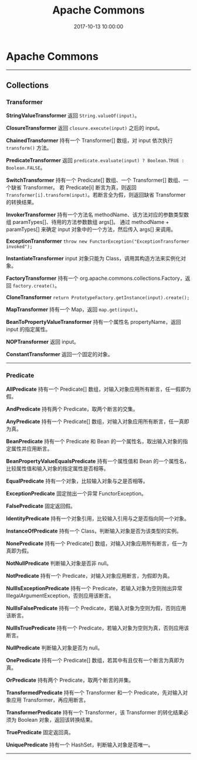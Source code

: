 ﻿---
title: Apache Commons
date: 2017-10-13 10:00:00
tags: Java
---
# Apache Commons

---

## Collections

### Transformer

**StringValueTransformer**
返回 `String.valueOf(input)`。

**ClosureTransformer**
返回 `closure.execute(input)` 之后的 input。

**ChainedTransformer**
持有一个 Transformer[] 数组，对 input 依次执行 `transform()` 方法。

**PredicateTransformer**
返回 `predicate.evaluate(input) ? Boolean.TRUE : Boolean.FALSE`。

**SwitchTransformer**
持有一个 Predicate[] 数组、一个 Transformer[] 数组、一个缺省 Transformer。
若 Predicate[i] 断言为真，则返回 `Transformer[i].transform(input)`。若断言全为假，则返回缺省 Transformer 的转换结果。

**InvokerTransformer**
持有一个方法名 methodName、该方法对应的参数类型数组 paramTypes[]、待用的方法参数数组 args[]。
通过 methodName + paramTypes[] 来确定 input 对象中的一个方法，然后传入 args[] 来调用。

**ExceptionTransformer**
`throw new FunctorException("ExceptionTransformer invoked");`

**InstantiateTransformer**
input 对象只能为 Class，调用其构造方法来实例化对象。

**FactoryTransformer**
持有一个 org.apache.commons.collections.Factory，返回 `factory.create()`。

**CloneTransformer**
`return PrototypeFactory.getInstance(input).create();`

**MapTransformer**
持有一个 Map，返回 `map.get(input)`。

**BeanToPropertyValueTransformer**
持有一个属性名 propertyName，返回 input 的指定属性。

**NOPTransformer**
返回 input。

**ConstantTransformer**
返回一个固定的对象。

---
### Predicate

**AllPredicate**
持有一个 Predicate[] 数组，对输入对象应用所有断言，任一假即为假。

**AndPredicate**
持有两个 Predicate，取两个断言的交集。

**AnyPredicate**
持有一个 Predicate[] 数组，对输入对象应用所有断言，任一真即为真。

**BeanPredicate**
持有一个 Predicate 和 Bean 的一个属性名，取出输入对象的指定属性并应用断言。

**BeanPropertyValueEqualsPredicate**
持有一个属性值和 Bean 的一个属性名，比较属性值和输入对象的指定属性是否相等。

**EqualPredicate**
持有一个对象，比较输入对象与之是否相等。

**ExceptionPredicate**
固定抛出一个异常 FunctorException。

**FalsePredicate**
固定返回假。

**IdentityPredicate**
持有一个对象引用，比较输入引用与之是否指向同一个对象。

**InstanceOfPredicate**
持有一个 Class，判断输入对象是否为该类型的实例。

**NonePredicate**
持有一个 Predicate[] 数组，对输入对象应用所有断言，任一为真即为假。

**NotNullPredicate**
判断输入对象是否非 null。

**NotPredicate**
持有一个 Predicate，对输入对象应用断言，为假即为真。

**NullIsExceptionPredicate**
持有一个 Predicate，若输入对象为空则抛出异常 IllegalArgumentException，否则应用该断言。

**NullIsFalsePredicate**
持有一个 Predicate，若输入对象为空则为假，否则应用该断言。

**NullIsTruePredicate**
持有一个 Predicate，若输入对象为空则为真，否则应用该断言。

**NullPredicate**
判断输入对象是否为 null。

**OnePredicate**
持有一个 Predicate[] 数组，若其中有且仅有一个断言为真即为真。

**OrPredicate**
持有两个 Predicate，取两个断言的并集。

**TransformedPredicate**
持有一个 Transformer 和一个 Predicate，先对输入对象应用 Transformer，再应用断言。

**TransformerPredicate**
持有一个 Transformer，该 Transformer 的转化结果必须为 Boolean 对象，返回该转换结果。

**TruePredicate**
固定返回真。

**UniquePredicate**
持有一个 HashSet，判断输入对象是否唯一。

---
